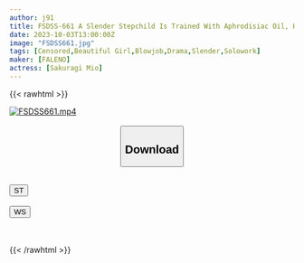```yaml
---
author: j91
title: FSDSS-661 A Slender Stepchild Is Trained With Aphrodisiac Oil, Her Body Fluids Become Sticky, And She Falls Into The Sexy Meat Urinal Mion Sakuragi
date: 2023-10-03T13:00:00Z
image: "FSDSS661.jpg"
tags: [Censored,Beautiful Girl,Blowjob,Drama,Slender,Solowork]
maker: [FALENO]
actress: [Sakuragi Mio]
---
```



{{< rawhtml >}}

<div class="video" data-videoid="mkO0aBZxjMFbPmw">
    <a href="javascript:;">
        <img src="https://my.j91.asia/posts/FSDSS661/FSDSS661.jpg" width="WIDTH" height="HEIGHT" alt="FSDSS661.mp4" loading="lazy">
    </a>
</div>

<script type="text/javascript" src="https://j91.asia/asset/on-demand-st.js"></script>

<br>
  <link rel="stylesheet" href="https://j91.asia/asset/bs5.css">
  
  <center>
  <button class="btn btn-primary" type="button" data-bs-toggle="collapse" data-bs-target=".multi-collapse" aria-expanded="false" aria-controls="multiCollapseExample1 multiCollapseExample2"><h2>Download</h2></button></center>
</p>
<div class="row">
  <div class="col">
    <div class="collapse multi-collapse" id="multiCollapseExample1">
      <div class="card card-body">
	      	      <br>
<div class="buttons">  
<a href="https://streamtape.to/v/mkO0aBZxjMFbPmw"><button class="btn-hover color-3"><i class="fa fa-download"></i> ST</button></a></div>
    </div>
  </div>
</div>
  <div class="col">
    <div class="collapse multi-collapse" id="multiCollapseExample2">
      <div class="card card-body">
	      <br>
<div class="buttons">
    <a href="https://wolfstream.tv/6sczlrpx1lo3"><button class="btn-hover color-9"><i class="fa fa-download"></i> WS</button></a></div>
<br><br>
      </div>
    </div>
  </div>
</div>

{{< /rawhtml >}}